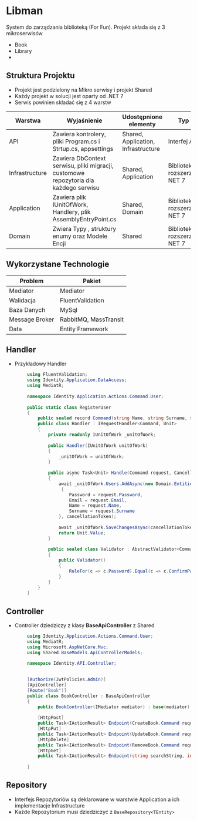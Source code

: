 
# Libman
System do zarządzania biblioteką (For Fun). Projekt składa się z 3 mikroserwisów 

 - Book
 - Library
 - 

## Struktura Projektu 
 - Projekt jest podzielony na Mikro serwisy i projekt Shared
 - Każdy projekt w solucji jest oparty od .NET 7
 - Serwis powinien  składać się z 4 warstw


| Warstwa  |  Wyjaśnienie  |  Udostępnione elementy | Typ
|--|--|--|--| 
| API | Zawiera kontrolery, pliki Program.cs i Strtup.cs, appsettings | Shared, Application, Infrastructure | Interfej API 
| Infrastructure | Zawiera DbContext serwisu, pliki migracji, customowe repozytoria dla każdego serwisu | Shared, Application | Biblioteka rozszerzeń NET 7
| Application | Zawiera plik IUnitOfWork, Handlery, plik AssemblyEntryPoint.cs | Shared, Domain | Biblioteka rozszerzeń NET 7
| Domain | Zwiera Typy , struktury enumy oraz Modele Encji | Shared | Biblioteka rozszerzeń NET 7


## Wykorzystane Technologie
| Problem | Pakiet |
|---|---|
| Mediator | Mediator |
| Walidacja | FluentValidation |
| Baza Danych | MySql | 
| Message Broker | RabbitMQ, MassTransit |
| Data | Entity Framework |

## Handler

- Przykładowy Handler

```csharp
        using FluentValidation;  
	    using Identity.Application.DataAccess;  
	    using MediatR;  
      
	    namespace Identity.Application.Actions.Command.User;  
      
	    public static class RegisterUser  
	    {  
		    public sealed record Command(string Name, string Surname, string Email, string Password, string ConfirmPassword) : 	IRequest<Unit>;  
	        public class Handler : IRequestHandler<Command, Unit>  
		    {  
	            private readonly IUnitOfWork _unitOfWork;  
      
	            public Handler(IUnitOfWork unitOfWork)  
	            {  
	                _unitOfWork = unitOfWork;  
	            }  
      
	            public async Task<Unit> Handle(Command request, CancellationToken cancellationToken)  
	            {  
	                await _unitOfWork.Users.AddAsync(new Domain.Entities.User()  
				     {  
	                    Password = request.Password,  
	                    Email = request.Email,  
	                    Name = request.Name,  
	                    Surname = request.Surname  
	                }, cancellationToken);  
                  
	                await _unitOfWork.SaveChangesAsync(cancellationToken);  
	                return Unit.Value;  
		        }	  
      
	            public sealed class Validator : AbstractValidator<Command>  
		        {  
	                public Validator()  
	                {  
	                    RuleFor(c => c.Password).Equal(c => c.ConfirmPassword);  
	                }  
	            }  
	        }  
	    }
```

## Controller 
- Controller dziedziczy z klasy **BaseApiController** z Shared

```csharp
		using Identity.Application.Actions.Command.User;  
		using MediatR;  
		using Microsoft.AspNetCore.Mvc;  
		using Shared.BaseModels.ApiControllerModels;  
  
		namespace Identity.API.Controller;  
  

		[Authorize(JwtPolicies.Admin)]
		[ApiController]
		[Route("Book")]
		public class BookController : BaseApiController
		{
		    public BookController(IMediator mediator) : base(mediator) { }
		    
		    [HttpPost]
		    public Task<IActionResult> Endpoint(CreateBook.Command request) => base.Endpoint(request);        
		    [HttpPut]
		    public Task<IActionResult> Endpoint(UpdateBook.Command request) => base.Endpoint(request);        
		    [HttpDelete]
		    public Task<IActionResult> Endpoint(RemoveBook.Command request) => base.Endpoint(request);    
		    [HttpGet]
		    public Task<IActionResult> Endpoint(string searchString, int page, Guid LibraryId) => base.Endpoint(new GetBook.Command(searchString, page, LibraryId));    
		    
		}

```

## Repository

- Interfejs Repozytoriów są deklarowane w warstwie Application a ich implementacje Infrastructure
- Każde Repozytorium musi dziedziczyć z `BaseRepository<TEntity>`
